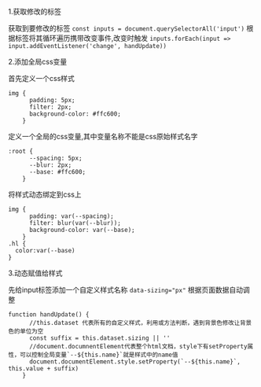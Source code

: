 1.获取修改的标签

获取到要修改的标签
`const inputs = document.querySelectorAll('input')`
根据标签将其循环遍历携带改变事件,改变时触发
`inputs.forEach(input => input.addEventListener('change', handUpdate))`

2.添加全局css变量

首先定义一个css样式
```
img {
      padding: 5px;
      filter: 2px;
      background-color: #ffc600;
    }
```
定义一个全局的css变量,其中变量名称不能是css原始样式名字
```
:root {
      --spacing: 5px;
      --blur: 2px;
      --base: #ffc600;
    }
```
将样式动态绑定到css上
```
img {
      padding: var(--spacing);
      filter: blur(var(--blur));
      background-color: var(--base);
    }
.hl {
  color:var(--base)
}
```

3.动态赋值给样式

先给input标签添加一个自定义样式名称
`data-sizing="px"`
根据页面数据自动调整
```
function handUpdate() {
      //this.dataset 代表所有的自定义样式，利用或方法判断，遇到背景色修改让背景色的单位为空
      const suffix = this.dataset.sizing || ''
      //document.documnentElement代表整个html文档，style下有setProperty属性，可以控制全局变量`--${this.name}`就是样式中的name值
      document.documentElement.style.setProperty(`--${this.name}`, this.value + suffix)
    }
```